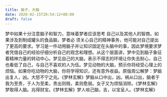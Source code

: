 ```yaml
---
title: 脑子、大脑
date: 2020-02-15T20:54:12+08:00
draft: false
---
```


梦中如果十分注意脑子和智力，意味着梦者应该思考 自己以及其他人的智商。如果涉及到制成罐头的食品脑，梦者必 须关心自己的精神事务，他可能对自己提出了更高的要求。学习是一件动用脑子并让知识固定在头脑中的事，因此梦境要求梦者凭借自己的经验仔细分析自己的观念和理想。从这个层面讲，梦中见到脑子象征着精神力量的转动中心。梦见自己的大脑，表示不得志的环境让你失去耐心，自己也看低了自己，与自己不喜欢的人为伍。梦见动物的大脑，预示你将经受心理上的烦恼。如果你吃动物的大脑，你将学得知识，还有意外收益。原版周公解梦：梦脑出复人，凶。大怒不宁之兆。《梦林玄解》梦脑从口中出，凶。祸从口出，脑者于我为至贵，于人为至柔，贵出则贱，柔则愈弱。女子又为烦恼消除。《梦林玄解》梦取得人脑。兆得财宝。《梦林玄解》梦人啖己脑，吉，以宝呈人。《梦林玄解》
